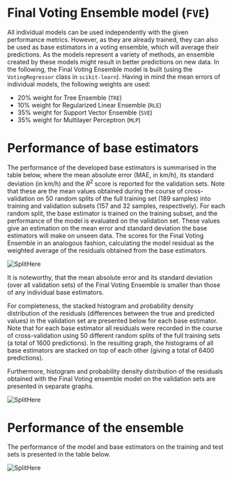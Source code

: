 # Final Voting Ensemble model (`FVE`)

All individual models can be used independently with the given performance metrics. 
However, as they are already trained, they can also be used as base estimators in a voting ensemble, which will average 
their predictions. 
As the models represent a variety of methods, an ensemble created by these models might result in better predictions on new data. In the following, the Final Voting Ensemble model is built (using the `VotingRegressor` class in `scikit-learn`). 
Having in mind the mean errors of individual models, the following weights are used:

* 20% weight for Tree Ensemble (`TRE`)
* 10% weight for Regularized Linear Ensemble (`RLE`)
* 35% weight for Support Vector Ensemble (`SVE`)
* 35% weight for Multilayer Perceptron (`MLP`)

# Performance of base estimators

The performance of the developed base estimators is summarised in the table below, where the mean absolute error (MAE, in km/h), its standard deviation (in km/h) and the $R^2$ score is reported for the validation sets. Note that these are the mean values obtained during the course of cross-validation on 50 random splits of the full training set (189 samples) into training and validation subsets (157 and 32 samples, respectively). For each random split, the base estimator is trained on the training subset, and the performance of the model is evaluated on the validation set. 
These values give an estimation on the mean error and standard deviation the base estimators will make on unseen data. 
The scores for the Final Voting Ensemble in an analogous fashion, calculating the model residual as the weighted average of the residuals obtained from the base estimators.
 
![SplitHere]()

It is noteworthy, that the mean absolute error and its standard deviation (over all validation sets) of the Final Voting Ensemble is smaller than those of any individual base estimators.

For completeness, the stacked histogram and probability density distribution of the residuals (differences between the true and predicted values) in the validation set are presented below for each base estimator. Note that for each base estimator all residuals were recorded in the course of cross-validation using 50 different random splits of the full training sets (a total of 1600 predictions). In the resulting graph, the histograms of all base estimators are stacked on top of each other (giving a total of 6400 predictions).

Furthermore, histogram and probability density distribution of the residuals obtained with the Final Voting ensemble model on the validation sets are presented in separate graphs.


![SplitHere]()

# Performance of the ensemble

The performance of the model and base estimators on the training and test sets is presented in the table below.

![SplitHere]()